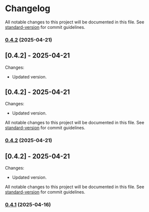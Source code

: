# Changelog

All notable changes to this project will be documented in this file. See [standard-version](https://github.com/conventional-changelog/standard-version) for commit guidelines.

### [0.4.2](https://github.com/geekiechen/chens-modpack-auxiliary/compare/v0.4.1...v0.4.2) (2025-04-21)

## [0.4.2] - 2025-04-21
Changes:
  - Updated version.

## [0.4.2] - 2025-04-21
Changes:
  - Updated version.

All notable changes to this project will be documented in this file. See [standard-version](https://github.com/conventional-changelog/standard-version) for commit guidelines.

### [0.4.2](https://github.com/geekiechen/chens-modpack-auxiliary/compare/v0.4.1...v0.4.2) (2025-04-21)

## [0.4.2] - 2025-04-21
Changes:
  - Updated version.

All notable changes to this project will be documented in this file. See [standard-version](https://github.com/conventional-changelog/standard-version) for commit guidelines.

### [0.4.1](https://github.com/geekiechen/chens-modpack-auxiliary/compare/v0.4.0...v0.4.1) (2025-04-16)
